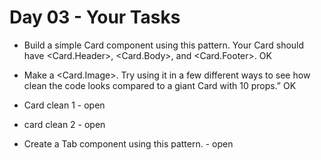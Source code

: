 # Day 03 - Your Tasks

- Build a simple Card component using this pattern. Your Card should have <Card.Header>, <Card.Body>, and <Card.Footer>. OK

- Make a <Card.Image>. Try using it in a few different ways to see how clean the code looks compared to a giant Card with 10 props.” OK

- Card clean 1 - open
- card clean 2 - open

- Create a Tab component using this pattern. - open
